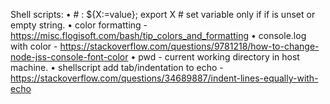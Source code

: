 Shell scripts: 
• # : ${X:=value}; export X # set variable only if if is unset or empty string.
• color formatting - https://misc.flogisoft.com/bash/tip_colors_and_formatting
• console.log with color - https://stackoverflow.com/questions/9781218/how-to-change-node-jss-console-font-color
• pwd - current working directory in host machine.
• shellscript add tab/indentation to echo - https://stackoverflow.com/questions/34689887/indent-lines-equally-with-echo


